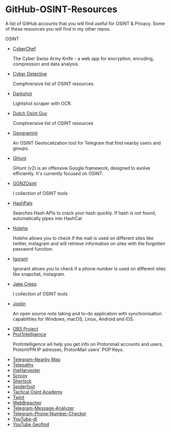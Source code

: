 # GitHub-OSINT-Resources
<p>A list of GitHub accounts that you will find useful for OSINT & Privacy. Some of these resources you will find in my other repos.</p>
<p>OSINT</p>
<ul> 
 <li><a href="https://github.com/gchq/CyberChef">CyberChef</a></li>
  <p>The Cyber Swiss Army Knife - a web app for encryption, encoding, compression and data analysis.</p>
 <li><a href="https://github.com/cipher387">Cyber Detective</a></li>
  <p>Comphrensive list of OSINT resources.</p>
 <li><a href="https://github.com/mxrch/darkshot">Darkshot</a></li>
  <p>Lightshot scraper with OCR.</p>
 <li><a href="https://github.com/dutchosintguy">Dutch Osint Guy</a></li>
  <p>Comphrensive list of OSINT resources</p>
 <li><a href="https://github.com/Alb-310/Geogramint">Geogramint</a></li>
  <p>An OSINT Geolocalization tool for Telegram that find nearby users and groups.</p>
 <li><a href="https://github.com/mxrch/GHunt">GHunt</a></li>
  <p>GHunt (v2) is an offensive Google framework, designed to evolve efficiently. It's currently focused on OSINT.</p>
 <li><a href="https://github.com/GONZOsint">GONZOsint</a></li>
  <p>I collection of OSINT tools</p>
 <li><a href="https://github.com/HashPals/Search-That-Hash">HashPals</a></li>
   <p>Searches Hash APIs to crack your hash quickly. If hash is not found, automatically pipes into HashCat</p>
 <li><a href="https://github.com/megadose/holehe">Holehe</a></li>
  <p>Holehe allows you to check if the mail is used on different sites like twitter, instagram and will retrieve information on sites with the forgotten password function.</p>
 <li><a href="https://github.com/megadose/ignorant">Igorant</a></li>
  <p>Ignorant allows you to check if a phone number is used on different sites like snapchat, instagram.</p>
 <li><a href="https://github.com/jakecreps">Jake Creps</a></li>
  <p>I collection of OSINT tools</p>
 <li><a href="https://github.com/laurent22/joplin/">Joplin</a></li>
  <p>An open source note taking and to-do application with synchronisation capabilities for Windows, macOS, Linux, Android and iOS.</p>
 <li><a href="https://github.com/obsproject/obs-studio">OBS Project</a></li>
 <li><a href="https://github.com/C3n7ral051nt4g3ncy/Prot1ntelligence">Prot1ntelligence</a></li>
  <p>Protintelligence wll help you get info on Protonmail accounts and users, ProtonVPN IP adresses, ProtonMail users' PGP Keys.</p>
 <li><a href="https://github.com/tejado/telegram-nearby-map">Telegram-Nearby Map</a></li>
 <li><a href="https://github.com/jordanwildon/Telepathy">Telepathy</a></li>
 <li><a href="https://github.com/laramies/theHarvester">theHarvester</a></li>
 <li><a href="https://github.com/Genymobile/scrcpy">Scrcpy</a></li>
 <li><a href="https://github.com/sherlock-project/sherlock">Sherlock</a></li>
 <li><a href="https://github.com/smicallef/spiderfoot">Spiderfoot</a></li>
 <li><a href="https://github.com/orgs/TacticalOsintAcademy/repositories">Tactical Osint Academy</a></li>
 <li><a href="https://github.com/twintproject/twint">Twint</a></li>
 <li><a href="https://github.com/WebBreacher">WebBreacher</a></li>
 <li><a href="https://github.com/zqtay/Telegram-Message-Analyzer">Telegram-Message-Analyzer</a></li>
 <li><a href="https://github.com/bellingcat/telegram-phone-number-checker">Telegram-Phone-Number-Checker</a></li>
 <li><a href="https://github.com/ytdl-org/youtube-dl">YouTube-dl</a></li>
 <li><a href="https://github.com/mattwright324/youtube-geofind">YouTube Geofind</a></li>
</ul>

